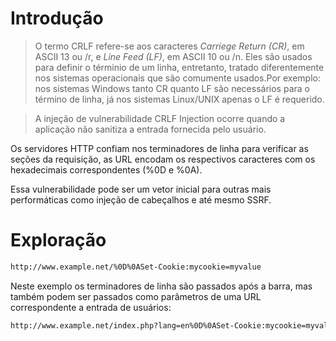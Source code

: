 # Introdução

> O termo CRLF refere-se aos caracteres *Carriege Return (CR)*, em ASCII 13 ou /r, e *Line Feed (LF)*, em ASCII 10 ou /n. Eles são usados para definir o términio de um linha, entretanto, tratado diferentemente nos sistemas operacionais que são comumente usados.Por exemplo: nos sistemas Windows tanto CR quanto LF são necessários para o término de linha, já nos sistemas Linux/UNIX apenas o LF é requerido. 

> A injeção de vulnerabilidade CRLF Injection ocorre quando a aplicação não sanitiza a entrada fornecida pelo usuário.

Os servidores HTTP confiam nos terminadores de linha para verificar as seções da requisição, as URL encodam os respectivos caracteres com os hexadecimais correspondentes (%0D e %0A).

Essa vulnerabilidade pode ser um vetor inicial para outras mais performáticas como injeção de cabeçalhos e até mesmo SSRF.

# Exploração

```html
http://www.example.net/%0D%0ASet-Cookie:mycookie=myvalue
```
Neste exemplo os terminadores de linha são passados após a barra, mas também podem ser passados como parâmetros de uma URL correspondente a entrada de usuários:

```html
http://www.example.net/index.php?lang=en%0D%0ASet-Cookie:mycookie=myvalue
```

